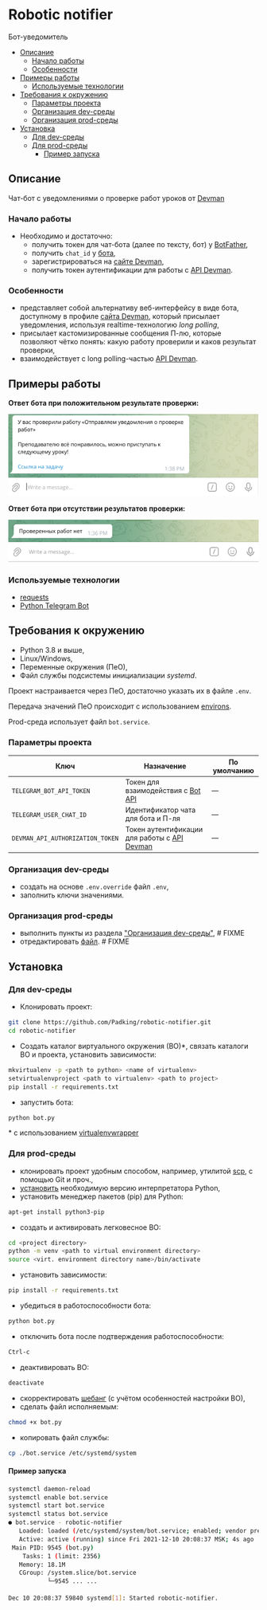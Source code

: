 # Robotic notifier

Бот-уведомитель

  - [Описание](#описание)
    - [Начало работы](#начало-работы)
    - [Особенности](#особенности)
  - [Примеры работы](#примеры-работы)
    - [Используемые технологии](#используемые-технологии)
  - [Требования к окружению](#требования-к-окружению)
    - [Параметры проекта](#параметры-проекта)
    - [Организация dev-среды](#организация-dev-среды)
    - [Организация prod-среды](#организация-prod-среды)
  - [Установка](#установка)
    - [Для dev-среды](#для-dev-среды)
    - [Для prod-среды](#для-prod-среды)
      - [Пример запуска](#пример-запуска)

## Описание

Чат-бот с уведомлениями о проверке работ уроков от [Devman](https://dvmn.org/)

### Начало работы

* Необходимо и достаточно:
  - получить токен для чат-бота (далее по тексту, бот) у [BotFather](https://t.me/botfather),
  - получить `chat_id` у [бота](https://t.me/userinfobot),
  - зарегистрироваться на [сайте Devman](https://dvmn.org/),
  - получить токен аутентификации для работы с [API Devman](https://dvmn.org/api/docs/).

### Особенности

- представляет собой альтернативу веб-интерфейсу в виде бота, доступному в профиле [сайта Devman](https://dvmn.org/), который присылает уведомления, используя realtime-технологию _long polling_,
- присылает кастомизированные сообщения П-лю, которые позволяют чётко понять: какую работу проверили и каков результат проверки,
- взаимодействует с long polling-частью [API Devman](https://dvmn.org/api/docs/).

## Примеры работы

  **Ответ бота при положительном результате проверки:**

  ![success_status_of_lesson_check](https://github.com/Padking/robotic-notifier/blob/master/screenshots/success_status_of_lesson_check.png)


  **Ответ бота при отсутствии результатов проверки:**

  ![no_proven_lessons](https://github.com/Padking/robotic-notifier/blob/master/screenshots/no_proven_lessons.png)


### Используемые технологии

* [requests](https://requests.readthedocs.io/en/master/)
* [Python Telegram Bot](https://python-telegram-bot.readthedocs.io/en/stable/)

## Требования к окружению

* Python 3.8 и выше,
* Linux/Windows,
* Переменные окружения (ПеО),
* Файл службы подсистемы инициализации _systemd_.

Проект настраивается через ПеО, достаточно указать их в файле `.env`.

Передача значений ПеО происходит с использованием [environs](https://pypi.org/project/environs/).

Prod-среда использует файл `bot.service`.

### Параметры проекта

|       Ключ        |     Назначение     |   По умолчанию   |
|-------------------|------------------|------------------|
|`TELEGRAM_BOT_API_TOKEN`| Токен для взаимодействия с [Bot API](https://core.telegram.org/bots/api) | — |
|`TELEGRAM_USER_CHAT_ID`| Идентификатор чата для бота и П-ля | — |
|`DEVMAN_API_AUTHORIZATION_TOKEN`| Токен аутентификации для работы с [API Devman](https://dvmn.org/api/docs/) | — |

### Организация dev-среды

- создать на основе `.env.override` файл `.env`,
- заполнить ключи значениями.

### Организация prod-среды

- выполнить пункты из раздела ["Организация dev-среды"](),  # FIXME
- отредактировать [файл]().  # FIXME

## Установка

### Для dev-среды

- Клонировать проект:
```sh
git clone https://github.com/Padking/robotic-notifier.git
cd robotic-notifier
```
- Создать каталог виртуального окружения (ВО)*,
   связать каталоги ВО и проекта,
   установить зависимости:
```sh
mkvirtualenv -p <path to python> <name of virtualenv>
setvirtualenvproject <path to virtualenv> <path to project>
pip install -r requirements.txt
```

- запустить бота:
```sh
python bot.py
```



\* с использованием [virtualenvwrapper](https://virtualenvwrapper.readthedocs.io/en/latest/index.html)


### Для prod-среды

- клонировать проект удобным способом, например, утилитой [scp](https://wiki.debian.org/SSH#scp), с помощью Git и проч.,
- [установить](https://devguide.python.org/setup/#compile-and-build) необходимую версию интерпретатора Python,
- установить менеджер пакетов (pip) для Python:
```sh
apt-get install python3-pip
```
- создать и активировать легковесное ВО:
```sh
cd <project directory>
python -m venv <path to virtual environment directory>
source <virt. environment directory name>/bin/activate
```
- установить зависимости:
```sh
pip install -r requirements.txt
```
- убедиться в работоспособности бота:
```sh
python bot.py
```
- отключить бота после подтверждения работоспособности:
```sh
Ctrl-c
```
- деактивировать ВО:
```sh
deactivate
```
- скорректировать [шебанг]() (с учётом особенностей настройки ВО),
- сделать файл исполняемым:
```sh
chmod +x bot.py
```
- копировать файл службы:
```sh
cp ./bot.service /etc/systemd/system
```

#### Пример запуска

```sh
systemctl daemon-reload
systemctl enable bot.service
systemctl start bot.service
systemctl status bot.service
● bot.service - robotic-notifier
   Loaded: loaded (/etc/systemd/system/bot.service; enabled; vendor preset: enabled)
   Active: active (running) since Fri 2021-12-10 20:08:37 MSK; 4s ago
 Main PID: 9545 (bot.py)
    Tasks: 1 (limit: 2356)
   Memory: 18.1M
   CGroup: /system.slice/bot.service
           └─9545 ... ...

Dec 10 20:08:37 59840 systemd[1]: Started robotic-notifier.
```

